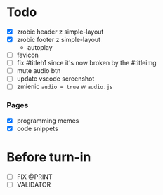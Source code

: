 # Todo

- [x] zrobic header z simple-layout
- [x] zrobic footer z simple-layout
  - autoplay
- [ ] favicon
- [ ] fix #titleh1 since it's now broken by the #titleimg
- [ ] mute audio btn
- [ ] update vscode screenshot
- [ ] zmienic `audio = true` w `audio.js`

### Pages
- [x] programming memes
- [x] code snippets

# Before turn-in

- [ ] FIX @PRINT
- [ ] VALIDATOR
